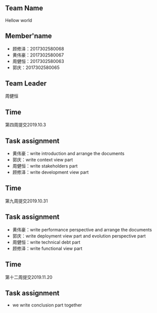 ## Team Name
  Hellow world
  
## Member'name
- 顾修泽：2017302580068
- 黄伟豪：2017302580067
- 周健恒：2017302580063
- 郭庆：2017302580065

## Team Leader
  周健恒

## Time
 第四周提交2019.10.3
 
## Task assignment
- 黄伟豪：write introduction and arrange the documents
- 郭庆：write context view part
- 周健恒：write stakeholders part
- 顾修泽：write development view part


## Time
 第九周提交2019.10.31
 
## Task assignment
- 黄伟豪：write performance perspective and arrange the documents
- 郭庆：write deployment view part and evolution perspective part
- 周健恒：write technical debt part
- 顾修泽：write functional view part

## Time
 第十二周提交2019.11.20
 
## Task assignment
- we write conclusion part together
